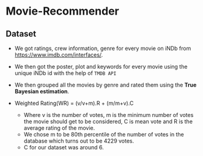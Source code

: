# Movie-Recommender

## Dataset

- We got ratings, crew information, genre for every movie on iNDb from https://www.imdb.com/interfaces/.

- We then got the poster, plot and keywords for every movie using the unique iNDb id with the help of `TMDB API`

- We then grouped all the movies by genre and rated them using the **True Bayesian estimation**.
- Weighted Rating(WR) = (v/v+m).R + (m/m+v).C 

    - Where v is the number of votes, m is the minimum number of votes the movie should get to be considered, C is mean vote and R is the average rating of the movie.
    - We chose m to be 80th percentile of the number of votes in the database which turns out to be 4229 votes.
    - C for our dataset was around 6.